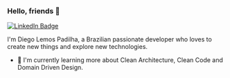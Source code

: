 ### Hello, friends 👋

[![LinkedIn Badge](https://img.shields.io/badge/-Diego%20Lemos%20Padilha-blue?style=flat&logo=Linkedin&logoColor=white&link=https://www.linkedin.com/in/diegolemospadilha)](https://www.linkedin.com/in/diegolemospadilha/)

I'm Diego Lemos Padilha, a Brazilian passionate developer who loves to create new things and explore new technologies.

- 🌱 I'm currently learning more about Clean Architecture, Clean Code and Domain Driven Design.
